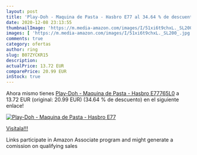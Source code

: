 ```yaml
---
layout: post
title: 'Play-Doh - Maquina de Pasta - Hasbro E77 al 34.64 % de descuento'
date: 2020-12-08 23:13:55
thumbnailImage: 'https://m.media-amazon.com/images/I/51xi6t9chxL._SL200_.jpg'
images: [ 'https://m.media-amazon.com/images/I/51xi6t9chxL._SL200_.jpg' ]
comments: true
category: ofertas
author: ring
slug: B07ZYCKR15
description:
actualPrice: 13.72 EUR
comparePrice: 20.99 EUR
inStock: true
---
```


Ahora mismo tienes [Play-Doh - Maquina de Pasta - Hasbro E77765L0](https://www.amazon.es/dp/B07ZYCKR15/?tag=tolees-21) a 13.72 EUR (original: 20.99 EUR) (34.64 %  de descuento) en el siguiente enlace!

[![Play-Doh - Maquina de Pasta - Hasbro E77](https://m.media-amazon.com/images/I/51xi6t9chxL._SL200_.jpg)](https://www.amazon.es/dp/B07ZYCKR15/?tag=tolees-21)

[Visítala!!!](https://www.amazon.es/dp/B07ZYCKR15/?tag=tolees-21)

Links participate in Amazon Associate program and might generate a comission on qualifying sales
